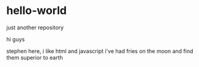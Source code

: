 # hello-world
just another repository

hi guys

stephen here, i like html and javascript
i've had fries on the moon and find them superior to earth 
